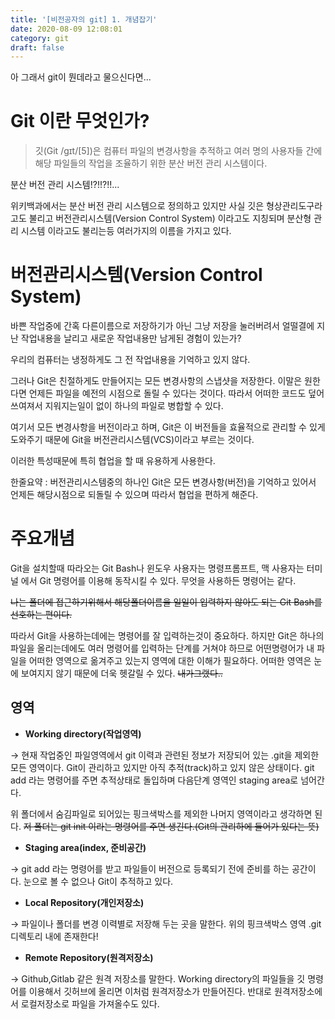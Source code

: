 ```yaml
---
title: '[비전공자의 git] 1. 개념잡기'
date: 2020-08-09 12:08:01
category: git
draft: false
---
```


아 그래서 git이 뭔데라고 물으신다면...

# Git 이란 무엇인가?

> 깃(Git /ɡɪt/[5])은 컴퓨터 파일의 변경사항을 추적하고 여러 명의 사용자들 간에 해당 파일들의 작업을 조율하기 위한 분산 버전 관리 시스템이다.

분산 버전 관리 시스템!?!!?!!...

위키백과에서는 분산 버전 관리 시스템으로 정의하고 있지만 사실 깃은 형상관리도구라고도 불리고 버전관리시스템(Version Control System) 이라고도 지칭되며 분산형 관리 시스템 이라고도 불리는등 여러가지의 이름을 가지고 있다.

# 버전관리시스템(Version Control System)

바쁜 작업중에 간혹 다른이름으로 저장하기가 아닌 그냥 저장을 눌러버려서 얼떨결에 지난 작업내용을 날리고 새로운 작업내용만 남게된 경험이 있는가?

우리의 컴퓨터는 냉정하게도 그 전 작업내용을 기억하고 있지 않다.

그러나 Git은 친절하게도 만들어지는 모든 변경사항의 스냅샷을 저장한다. 이말은 원한다면 언제든 파일을 예전의 시점으로 돌릴 수 있다는 것이다. 따라서 어떠한 코드도 덮어쓰여져서 지워지는일이 없이 하나의 파일로 병합할 수 있다.

여기서 모든 변경사항을 버전이라고 하며, Git은 이 버전들을 효율적으로 관리할 수 있게 도와주기 때문에 Git을 버전관리시스템(VCS)이라고 부르는 것이다.

이러한 특성때문에 특히 협업을 할 때 유용하게 사용한다.

한줄요약 : 버전관리시스템중의 하나인 Git은 모든 변경사항(버전)을 기억하고 있어서 언제든 해당시점으로 되돌릴 수 있으며 따라서 협업을 편하게 해준다.

# 주요개념

Git을 설치할때 따라오는 Git Bash나 윈도우 사용자는 명령프롬프트, 맥 사용자는 터미널 에서 Git 명령어를 이용해 동작시킬 수 있다. 무엇을 사용하든 명령어는 같다.

~~나는 폴더에 접근하기위해서 해당폴더이름을 일일이 입력하지 않아도 되는 Git Bash를 선호하는 편이다.~~

따라서 Git을 사용하는데에는 명령어를 잘 입력하는것이 중요하다. 하지만 Git은 하나의 파일을 올리는데에도 여러 명령어를 입력하는 단계를 거쳐야 하므로 어떤명령어가 내 파일을 어떠한 영역으로 옮겨주고 있는지 영역에 대한 이해가 필요하다. 어떠한 영역은 눈에 보여지지 않기 때문에 더욱 헷갈릴 수 있다. ~~내가그랬다..~~

## 영역

- **Working directory(작업영역)**

→ 현재 작업중인 파일영역에서 git 이력과 관련된 정보가 저장되어 있는 .git을 제외한 모든 영역이다. Git이 관리하고 있지만 아직 추적(track)하고 있지 않은 상태이다. git add 라는 명령어를 주면 추적상태로 돌입하며 다음단계 영역인 staging area로 넘어간다.

위 폴더에서 숨김파일로 되어있는 핑크색박스를 제외한 나머지 영역이라고 생각하면 된다. ~~저 폴더는 git init 이라는 명령어를 주면 생긴다.(Git의 관리하에 들어가 있다는 뜻)~~

- **Staging area(index, 준비공간)**

→ git add 라는 명령어를 받고 파일들이 버전으로 등록되기 전에 준비를 하는 공간이다. 눈으로 볼 수 없으나 Git이 추적하고 있다.

- **Local Repository(개인저장소)**

→ 파일이나 폴더를 변경 이력별로 저장해 두는 곳을 말한다. 위의 핑크색박스 영역 .git 디렉토리 내에 존재한다!

- **Remote Repository(원격저장소)**

→ Github,Gitlab 같은 원격 저장소를 말한다. Working directory의 파일들을 깃 명령어를 이용해서 깃허브에 올리면 이처럼 원격저장소가 만들어진다. 반대로 원격저장소에서 로컬저장소로 파일을 가져올수도 있다.
